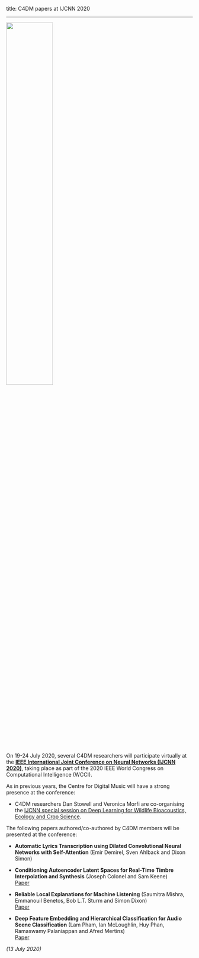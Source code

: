 title: C4DM papers at IJCNN 2020

-------------------

<p><img src="/news/images/wcci2020.png" width="50%" /></p>

On 19-24 July 2020, several C4DM researchers will participate virtually at the <b>[IEEE International Joint Conference on Neural Networks (IJCNN 2020)](https://wcci2020.org/)</b>, taking place as part of the 2020 IEEE World Congress on Computational Intelligence (WCCI). 

As in previous years, the Centre for Digital Music will have a strong presence at the conference:

* C4DM researchers Dan Stowell and Veronica Morfi are co-organising the [IJCNN special session on Deep Learning for Wildlife Bioacoustics, Ecology and Crop Science](http://c4dm.eecs.qmul.ac.uk/news/news.2019-12-17.Bioacoustics_special_session_at_IJCNN.html).

The following papers authored/co-authored by C4DM members will be presented at the conference:

* <b>Automatic Lyrics Transcription using Dilated Convolutional Neural Networks with Self-Attention</b> (Emir Demirel, Sven Ahlback and Dixon Simon)

* <b>Conditioning Autoencoder Latent Spaces for Real-Time Timbre Interpolation and Synthesis</b> (Joseph Colonel and Sam Keene)
<br>[Paper](https://arxiv.org/abs/2001.11296)

* <b>Reliable Local Explanations for Machine Listening</b> (Saumitra Mishra, Emmanouil Benetos, Bob L.T. Sturm and Simon Dixon)
<br>[Paper](https://www.turing.ac.uk/research/publications/reliable-local-explanations-machine-listening)

* <b>Deep Feature Embedding and Hierarchical Classification for Audio Scene Classification</b> (Lam Pham, Ian McLoughlin, Huy Phan, Ramaswamy Palaniappan and Afred Mertins)
<br>[Paper](https://arxiv.org/abs/2002.04857)


<i>(13 July 2020)</i>
